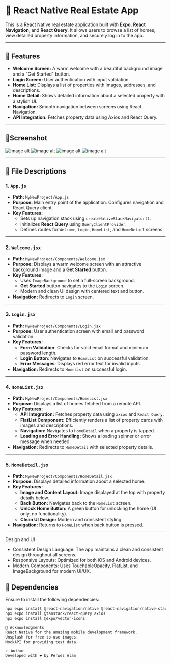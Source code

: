 # 📱 React Native Real Estate App

This is a React Native real estate application built with **Expo**, **React Navigation**, and **React Query**. It allows users to browse a list of homes, view detailed property information, and securely log in to the app.

---

## 🚀 Features
- **Welcome Screen:** A warm welcome with a beautiful background image and a "Get Started" button.  
- **Login Screen:** User authentication with input validation.  
- **Home List:** Displays a list of properties with images, addresses, and descriptions.  
- **Home Detail:** Shows detailed information about a selected property with a stylish UI.  
- **Navigation:** Smooth navigation between screens using React Navigation.  
- **API Integration:** Fetches property data using Axios and React Query.  

---

## 📱Screenshot
![image alt](https://github.com/Perwez087/RealEstate/blob/4762bfc942d6424265a4eb96b4e6a95b1a1e10ce/screenshot1.jpg)
![image alt](https://github.com/Perwez087/RealEstate/blob/4762bfc942d6424265a4eb96b4e6a95b1a1e10ce/screenshot2.jpg)
![image alt](https://github.com/Perwez087/RealEstate/blob/4762bfc942d6424265a4eb96b4e6a95b1a1e10ce/screenshot3.jpg)
![image alt](https://github.com/Perwez087/RealEstate/blob/4762bfc942d6424265a4eb96b4e6a95b1a1e10ce/screenshot4.jpg)

---

## 🧭 File Descriptions

### 1. `App.js`
- **Path:** `MyNewProject/App.js`  
- **Purpose:** Main entry point of the application. Configures navigation and React Query client.  
- **Key Features:**  
  - Sets up navigation stack using `createNativeStackNavigator()`.  
  - Initializes **React Query** using `QueryClientProvider`.  
  - Defines routes for `Welcome`, `Login`, `HomeList`, and `HomeDetail` screens.  

---

### 2. `Welcome.jsx`
- **Path:** `MyNewProject/Components/Welcome.jsx`  
- **Purpose:** Displays a warm welcome screen with an attractive background image and a **Get Started** button.  
- **Key Features:**  
  - Uses `ImageBackground` to set a full-screen background.  
  - **Get Started** button navigates to the `Login` screen.  
  - Modern and clean UI design with centered text and button.  
- **Navigation:** Redirects to `Login` screen.

---

### 3. `Login.jsx`
- **Path:** `MyNewProject/Components/Login.jsx`  
- **Purpose:** User authentication screen with email and password validation.  
- **Key Features:**  
  - **Form Validation**: Checks for valid email format and minimum password length.  
  - **Login Button**: Navigates to `HomeList` on successful validation.  
  - **Error Messages**: Displays red error text for invalid inputs.  
- **Navigation:** Redirects to `HomeList` on successful login.  

---

### 4. `HomeList.jsx`
- **Path:** `MyNewProject/Components/HomeList.jsx`  
- **Purpose:** Displays a list of homes fetched from a remote API.  
- **Key Features:**  
  - **API Integration:** Fetches property data using `axios` and `React Query`.  
  - **FlatList Component:** Efficiently renders a list of property cards with images and descriptions.  
  - **Navigation:** Navigates to `HomeDetail` when a property is tapped.  
  - **Loading and Error Handling:** Shows a loading spinner or error message when needed.  
- **Navigation:** Redirects to `HomeDetail` with selected property details.  

---

### 5. `HomeDetail.jsx`
- **Path:** `MyNewProject/Components/HomeDetail.jsx`  
- **Purpose:** Displays detailed information about a selected home.  
- **Key Features:**  
  - **Image and Content Layout:** Image displayed at the top with property details below.  
  - **Back Button:** Navigates back to the `HomeList` screen.  
  - **Unlock Home Button:** A green button for unlocking the home (UI only, no functionality).  
  - **Clean UI Design:** Modern and consistent styling.  
- **Navigation:** Returns to `HomeList` when back button is pressed.  

---

Design and UI
- Consistent Design Language: The app maintains a clean and consistent design throughout all screens.
- Responsive Layouts: Optimized for both iOS and Android devices.
- Modern Components: Uses TouchableOpacity, FlatList, and ImageBackground for modern UI/UX.

## 🧩 Dependencies
Ensure to install the following dependencies:

```bash
npx expo install @react-navigation/native @react-navigation/native-stack
npx expo install @tanstack/react-query axios
npx expo install @expo/vector-icons

🙌 Acknowledgments
React Native for the amazing mobile development framework.
Unsplash for free-to-use images.
MockAPI for providing test data.

✨ Author
Developed with ❤️ by Perwez Alam

